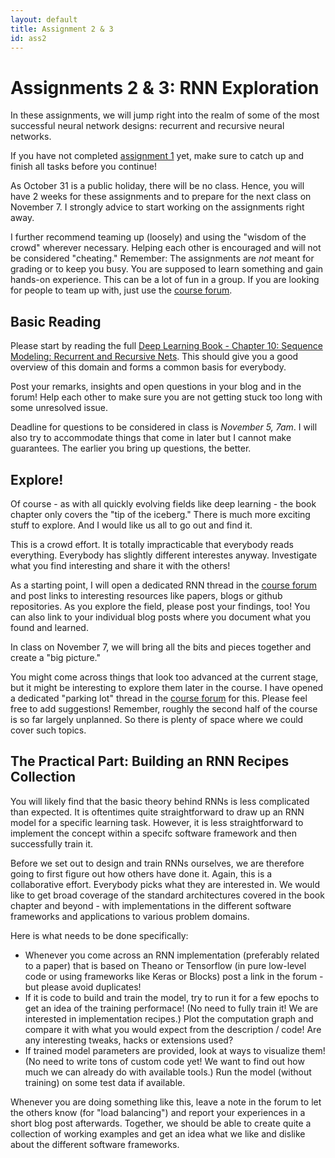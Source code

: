 ```yaml
---
layout: default
title: Assignment 2 & 3
id: ass2
---
```



# Assignments 2 & 3: RNN Exploration

In these assignments, we will jump right into the realm of some of the most successful neural network designs: recurrent and recursive neural networks.

If you have not completed [assignment 1](assignment1.html) yet, make sure to catch up and finish all tasks before you continue!

As October 31 is a public holiday, there will be no class. Hence, you will have 2 weeks for these assignments and to prepare for the next class on November 7. I strongly advice to start working on the assignments right away.

I further recommend teaming up (loosely) and using the "wisdom of the crowd" wherever necessary. Helping each other is encouraged and will not be considered "cheating." Remember: The assignments are *not* meant for grading or to keep you busy. You are supposed to learn something and gain hands-on experience. This can be a lot of fun in a group. If you are looking for people to team up with, just use the [course forum](https://campusup.uni-potsdam.de/group/representation-learning/forum).


## Basic Reading

Please start by reading the full [Deep Learning Book - Chapter 10: Sequence Modeling: Recurrent and Recursive Nets](http://www.deeplearningbook.org/contents/rnn.html). This should give you a good overview of this domain and forms a common basis for everybody.

Post your remarks, insights and open questions in your blog and in the forum! Help each other to make sure you are not getting stuck too long with some unresolved issue.

Deadline for questions to be considered in class is *November 5, 7am*. 
I will also try to accommodate things that come in later but I cannot make guarantees. The earlier you bring up questions, the better.

## Explore!

Of course - as with all quickly evolving fields like deep learning - the book chapter only covers the "tip of the iceberg." There is much more exciting stuff to explore. And I would like us all to go out and find it. 

This is a crowd effort. It is totally impracticable that everybody reads everything. Everybody has slightly different interestes anyway. Investigate what you find interesting and share it with the others!

As a starting point, I will open a dedicated RNN thread in the [course forum](https://campusup.uni-potsdam.de/group/representation-learning/forum) and post links to interesting resources like papers, blogs or github repositories. As you explore the field, please post your findings, too! You can also link to your individual blog posts where you document what you found and learned. 

In class on November 7, we will bring all the bits and pieces together and create a "big picture."

You might come across things that look too advanced at the current stage, but it might be interesting to explore them later in the course. I have opened a dedicated "parking lot" thread in the [course forum](https://campusup.uni-potsdam.de/group/representation-learning/forum) for this. Please feel free to add suggestions! Remember, roughly the second half of the course is so far largely unplanned. So there is plenty of space where we could cover such topics.



## The Practical Part: Building an RNN Recipes Collection

You will likely find that the basic theory behind RNNs is less complicated than expected. It is oftentimes quite straightforward to draw up an RNN model for a specific learning task. However, it is less straightforward to implement the concept within a specifc software framework and then successfully train it.

Before we set out to design and train RNNs ourselves, we are therefore going to first figure out how others have done it. Again, this is a collaborative effort. Everybody picks what they are interested in. We would like to get broad coverage of the standard architectures covered in the book chapter and beyond - with implementations in the different software frameworks and applications to various problem domains.

Here is what needs to be done specifically:

* Whenever you come across an RNN implementation (preferably related to a paper) that is based on Theano or Tensorflow (in pure low-level code or using frameworks like Keras or Blocks) post a link in the forum - but please avoid duplicates!
* If it is code to build and train the model, try to run it for a few epochs to get an idea of the training performace! (No need to fully train it! We are interested in implementation recipes.)
Plot the computation graph and compare it with what you would expect from the description / code! Are any interesting tweaks, hacks or extensions used?
* If trained model parameters are provided, look at ways to visualize them! (No need to write tons of custom code yet! We want to find out how much we can already do with available tools.) Run the model (without training) on some test data if available.

Whenever you are doing something like this, leave a note in the forum to let the others know (for "load balancing") and report your experiences in a short blog post afterwards.
Together, we should be able to create quite a collection of working examples and get an idea what we like and dislike about the different software frameworks.